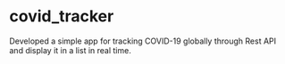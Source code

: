 # covid_tracker
Developed a simple app for tracking COVID-19 globally through Rest API and display it in a list in real time.
